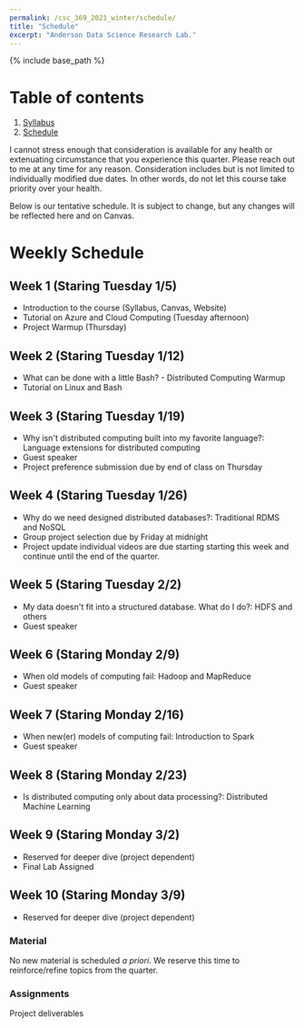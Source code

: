 ```yaml
---
permalink: /csc_369_2021_winter/schedule/
title: "Schedule"
excerpt: "Anderson Data Science Research Lab."
---
```


{% include base_path %}

# Table of contents
1. [Syllabus](/csc_369_2021_winter/)
2. [Schedule](/csc_369_2021_winter/private.html)

I cannot stress enough that consideration is available for any health or
extenuating circumstance that you experience this quarter. Please reach out to me
at any time for any reason. Consideration includes but is not limited to individually
modified due dates. In other words, do not let this course take priority over your health.

Below is our tentative schedule. It is subject to change, but any changes will be reflected here and on Canvas.

# Weekly Schedule
## Week 1 (Staring Tuesday 1/5)
* Introduction to the course (Syllabus, Canvas, Website)
* Tutorial on Azure and Cloud Computing (Tuesday afternoon)
* Project Warmup (Thursday)

## Week 2 (Staring Tuesday 1/12)
* What can be done with a little Bash? - Distributed Computing Warmup
* Tutorial on Linux and Bash

## Week 3 (Staring Tuesday 1/19)
* Why isn't distributed computing built into my favorite language?: Language extensions for distributed computing
* Guest speaker
* Project preference submission due by end of class on Thursday

## Week 4 (Staring Tuesday 1/26)
* Why do we need designed distributed databases?: Traditional RDMS and NoSQL
* Group project selection due by Friday at midnight
* Project update individual videos are due starting starting this week and continue until the end of the quarter.

## Week 5 (Staring Tuesday 2/2)
* My data doesn't fit into a structured database. What do I do?: HDFS and others
* Guest speaker

## Week 6 (Staring Monday 2/9)
* When old models of computing fail: Hadoop and MapReduce
* Guest speaker

## Week 7 (Staring Monday 2/16)
* When new(er) models of computing fail: Introduction to Spark
* Guest speaker

## Week 8 (Staring Monday 2/23)
* Is distributed computing only about data processing?: Distributed Machine Learning

## Week 9 (Staring Monday 3/2)
* Reserved for deeper dive (project dependent)
* Final Lab Assigned

## Week 10 (Staring Monday 3/9)
* Reserved for deeper dive (project dependent)

### Material
No new material is scheduled <i>a priori</i>. We reserve this time to reinforce/refine topics from the quarter.

### Assignments
Project deliverables
